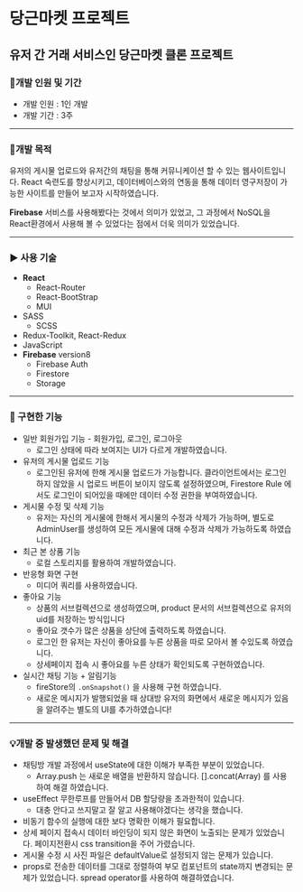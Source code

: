# 당근마켓 프로젝트

## 유저 간 거래 서비스인 당근마켓 클론 프로젝트

### 🚩개발 인원 및 기간

- 개발 인원 : 1인 개발
- 개발 기간 : 3주

---

### 🌝개발 목적

유저의 게시물 업로드와 유저간의 채팅을 통해 커뮤니케이션 할 수 있는 웹사이트입니다. React 숙련도를 향상시키고, 데이터베이스와의 연동을 통해 데이터 영구저장이 가능한 사이트를 만들어 보고자 시작하였습니다.

**Firebase** 서비스를 사용해봤다는 것에서 의미가 있었고, 그 과정에서 NoSQL을 React환경에서 사용해 볼 수 있었다는 점에서 더욱 의미가 있었습니다.

---

### ▶️ 사용 기술

- **React**
  - React-Router
  - React-BootStrap
  - MUI
- SASS
  - SCSS
- Redux-Toolkit, React-Redux
- JavaScript
- **Firebase** version8
  - Firebase Auth
  - Firestore
  - Storage

---

### 🎯 구현한 기능

- 일반 회원가입 기능 - 회원가입, 로그인, 로그아웃
  - 로그인 상태에 따라 보여지는 UI가 다르게 개발하였습니다.
- 유저의 게시물 업로드 기능
  - 로그인된 유저에 한해 게시물 업로드가 가능합니다. 클라이언트에서는 로그인 하지 않았을 시 업로드 버튼이 보이지 않도록 설정하였으며, Firestore Rule 에서도 로그인이 되어있을 때에만 데이터 수정 권한을 부여하였습니다.
- 게시물 수정 및 삭제 기능
  - 유저는 자신의 게시물에 한해서 게시물의 수정과 삭제가 가능하며, 별도로 AdminUser를 생성하여 모든 게시물에 대해 수정과 삭제가 가능하도록 하였습니다.
- 최근 본 상품 기능
  - 로컬 스토리지를 활용하여 개발하였습니다.
- 반응형 화면 구현
  - 미디어 쿼리를 사용하였습니다.
- 좋아요 기능
  - 상품의 서브컬렉션으로 생성하였으며, product 문서의 서브컬렉션으로 유저의 uid를 저장하는 방식입니다
  - 좋아요 갯수가 많은 상품을 상단에 출력하도록 하였습니다.
  - 로그인 한 유저는 자신이 좋아요를 누른 상품을 따로 모아서 볼 수있도록 하였습니다.
  - 상세페이지 접속 시 좋아요를 누른 상태가 확인되도록 구현하였습니다.
- 실시간 채팅 기능 + 알림기능
  - fireStore의 `.onSnapshot()` 을 사용해 구현 하였습니다.
  - 새로운 메시지가 발행되었을 때 상대방 유저의 화면에서 새로운 메시지가 있음을 알려주는 별도의 UI를 추가하였습니다!

---

### 💡개발 중 발생했던 문제 및 해결

- 채팅방 개발 과정에서 useState에 대한 이해가 부족한 부분이 있었습니다.
  - Array.push 는 새로운 배열을 반환하지 않습니다. [].concat(Array) 를 사용하여 해결 하였습니다.
- useEffect 무한루프를 만들어서 DB 할당량을 초과한적이 있습니다.
  - 대충 안다고 쓰지말고 잘 알고 사용해야겠다는 생각을 했습니다.
- 비동기 함수의 실행에 대한 보다 명확한 이해가 필요합니다.
- 상세 페이지 접속시 데이터 바인딩이 되지 않은 화면이 노출되는 문제가 있었습니다. 페이지전환시 css transition을 주어 가렸습니다.
- 게시물 수정 시 사진 파일은 defaultValue로 설정되지 않는 문제가 있습니다.
- props로 전송한 데이터를 그대로 정렬하여 부모 컴포넌트의 state까지 변경되는 문제가 있었습니다. spread operator를 사용하여 해결하였습니다.
